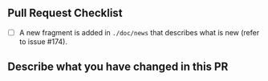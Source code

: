 ## Pull Request Checklist

[//]: # (Use `~~ -[ ] ... ~~` markdown deletion syntax to cross out unrelated entries)

- [ ] A new fragment is added in `./doc/news` that describes what is new (refer to issue #174).

## Describe what you have changed in this PR

[//]: # (See commit messages.)